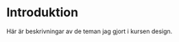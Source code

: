 Introduktion
===============================

Här är beskrivningar av de teman jag gjort i kursen design.
